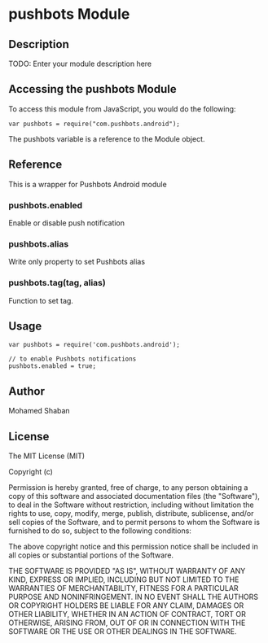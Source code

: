 # pushbots Module

## Description

TODO: Enter your module description here

## Accessing the pushbots Module

To access this module from JavaScript, you would do the following:

    var pushbots = require("com.pushbots.android");

The pushbots variable is a reference to the Module object.

## Reference

This is a wrapper for Pushbots Android module

### pushbots.enabled

Enable or disable push notification

### pushbots.alias

Write only property to set Pushbots alias

### pushbots.tag(tag, alias)

Function to set tag.

## Usage

```
var pushbots = require('com.pushbots.android');

// to enable Pushbots notifications
pushbots.enabled = true;

```

## Author

Mohamed Shaban

## License

The MIT License (MIT)

Copyright (c) <year> <copyright holders>

Permission is hereby granted, free of charge, to any person obtaining a copy
of this software and associated documentation files (the "Software"), to deal
in the Software without restriction, including without limitation the rights
to use, copy, modify, merge, publish, distribute, sublicense, and/or sell
copies of the Software, and to permit persons to whom the Software is
furnished to do so, subject to the following conditions:

The above copyright notice and this permission notice shall be included in
all copies or substantial portions of the Software.

THE SOFTWARE IS PROVIDED "AS IS", WITHOUT WARRANTY OF ANY KIND, EXPRESS OR
IMPLIED, INCLUDING BUT NOT LIMITED TO THE WARRANTIES OF MERCHANTABILITY,
FITNESS FOR A PARTICULAR PURPOSE AND NONINFRINGEMENT. IN NO EVENT SHALL THE
AUTHORS OR COPYRIGHT HOLDERS BE LIABLE FOR ANY CLAIM, DAMAGES OR OTHER
LIABILITY, WHETHER IN AN ACTION OF CONTRACT, TORT OR OTHERWISE, ARISING FROM,
OUT OF OR IN CONNECTION WITH THE SOFTWARE OR THE USE OR OTHER DEALINGS IN
THE SOFTWARE.
